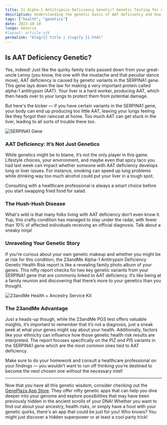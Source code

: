 ```yaml
---
title: Is Alpha-1 Antitrypsin Deficiency Genetic? Genetic Testing for AAT Deficiency - 23andMe
description: Understanding the genetic basis of AAT deficiency and how 23andMe can help.
tags: ["health", "genetics"]
date: 2023-10-10
luogo: Genoria
#layout: article.njk
permalink: "blog/{{ title | slugify }}.html"
---
```


## Is AAT Deficiency Genetic?

Yes, indeed! Just like the quirky family traits passed down from your great-uncle Lenny (you know, the one with the mustache and that peculiar dance move), AAT deficiency is caused by genetic variants in the SERPINA1 gene. This gene lays down the law for making a very important protein called alpha-1 antitrypsin (AAT). Your liver is a hard worker, producing AAT, which then heads over to your lungs to protect them from potential damage.

But here's the kicker — if you have certain variants in the SERPINA1 gene, your body can end up producing too little AAT, leaving your lungs feeling like they forgot their raincoat at home. Too much AAT can get stuck in the liver, leading to all sorts of trouble there too.

![SERPINA1 Gene](https://www.23andme.com/wp-content/uploads/sites/2/2021/07/serpina.png)

### AAT Deficiency: It’s Not Just Genetics

While genetics might be to blame, it’s not the only player in this game. Lifestyle choices, your environment, and maybe even that spicy taco you had last week can impact whether someone with AAT deficiency develops lung or liver issues. For instance, smoking can speed up lung problems while drinking way too much alcohol could put your liver in a tough spot.

Consulting with a healthcare professional is always a smart choice before you start swapping fried food for salad. 

### The Hush-Hush Disease

What's wild is that many folks living with AAT deficiency don’t even know it. Yup, this crafty condition has managed to stay under the radar, with fewer than 10% of affected individuals receiving an official diagnosis. Talk about a sneaky ninja!

### Unraveling Your Genetic Story

If you’re curious about your own genetic makeup and whether you might be at risk for this condition, the 23andMe Alpha-1 Antitrypsin Deficiency Genetic Health Risk report is like a revealing family photo album of your genes. This nifty report checks for two key genetic variants from your SERPINA1 gene that are commonly linked to AAT deficiency. It’s like being at a family reunion and discovering that there’s more to your genetics than you thought. 

![23andMe Health + Ancestry Service Kit](https://www.23andme.com/wp-content/uploads/sites/2/2022/03/HA-Kit-Image-1.png)

### The 23andMe Advantage

Just a heads-up though, while the 23andMe PGS test offers valuable insights, it’s important to remember that it’s not a diagnosis, just a sneak peek at what your genes might say about your health. Additionally, factors like your ethnicity can influence how those genetic health risk results are interpreted. The report focuses specifically on the PI*Z and PI*S variants in the SERPINA1 gene which are the most common ones tied to AAT deficiency.

Make sure to do your homework and consult a healthcare professional on your findings — you wouldn’t want to run off thinking you’re destined to become the next chosen one without the necessary intel!

---

Now that you have all this genetic wisdom, consider checking out the [GenePlaza App Store](https://www.GenePlaza.com/app-store). They offer nifty genetic apps that can help you dive deeper into your genome and explore possibilities that may have been previously hidden in the ancient scrolls of your DNA! Whether you want to find out about your ancestry, health risks, or simply have a hoot with your genetic quirks, there's an app that could be just for you! Who knows? You might just discover a hidden superpower or at least a cool party trick!
